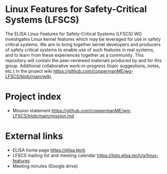 # Linux Features for Safety-Critical Systems (LFSCS)
The ELISA Linux Features for Safety-Critical Systems (LFSCS) WG investigates Linux kernel features which may be leveraged for use in safety critical systems.  We aim to bring together kernel developers and producers of safety critical systems to enable use of such features in real systems, and to learn from these experiences together as a community.
This repository will contain the peer-reviewed materials produced by and for this group.  Additional collaborative work-in-progress (topic suggestions, notes, etc.) in the project wiki  https://github.com/coppermanME/wg-LFSCS/blob/main/wiki.

# Project index
  * Mission statement  https://github.com/coppermanME/wg-LFSCS/blob/main/mission.md

# External links
  * ELISA home page https://elisa.tech
  * LFSCS mailing list and meeting calendar  https://lists.elisa.tech/g/linux-features
  * Meeting minutes (Google drive)
